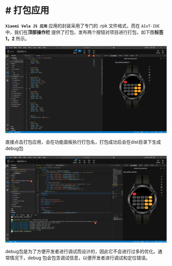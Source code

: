 <!-- 源地址: https://iot.mi.com/vela/quickapp/zh/tools/release/start.html -->

# # 打包应用

**`Xiaomi Vela JS 应用`** 应用的封装采用了专门的 .rpk 文件格式，而在 `AIoT-IDE` 中，我们在**顶部操作栏** 提供了打包，发布两个按钮对项目进行打包，如下图**标签1，2** 所示。

![alt text](../../images/ide-debug-10.a8185c53.png)

直接点击打包应用，会在功能面板执行打包名，打包成功后会在dist目录下生成debug包

![alt text](../../images/ide-debug-11.d4361324.png)

debug包是为了方便开发者进行调试而设计的，因此它不会进行过多的优化。通常情况下，debug 包会包含调试信息，以便开发者进行调试和定位错误。
